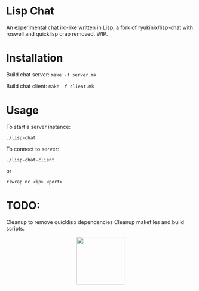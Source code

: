# Lisp Chat

An experimental chat irc-like written in Lisp, a fork of ryukinix/lisp-chat with roswell and quicklisp crap removed. WIP.

# Installation

Build chat server:
`make -f server.mk`

Build chat client:
`make -f client.mk`  

# Usage
To start a server instance:

`./lisp-chat`

To connect to server:

`./lisp-chat-client`

or

`rlwrap nc <ip> <port>`

# TODO:
Cleanup to remove quicklisp dependencies
Cleanup makefiles and build scripts.

<p align="center">
  <a href= http://chat.lerax.me>
    <img src="http://www.lisperati.com/lisplogo_warning2_256.png" width="128" />
  </a>
</p>
